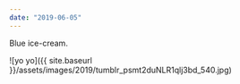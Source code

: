 ```yaml
---
date: "2019-06-05"
---
```


Blue ice-cream.

![yo yo]({{ site.baseurl }}/assets/images/2019/tumblr_psmt2duNLR1qlj3bd_540.jpg)
